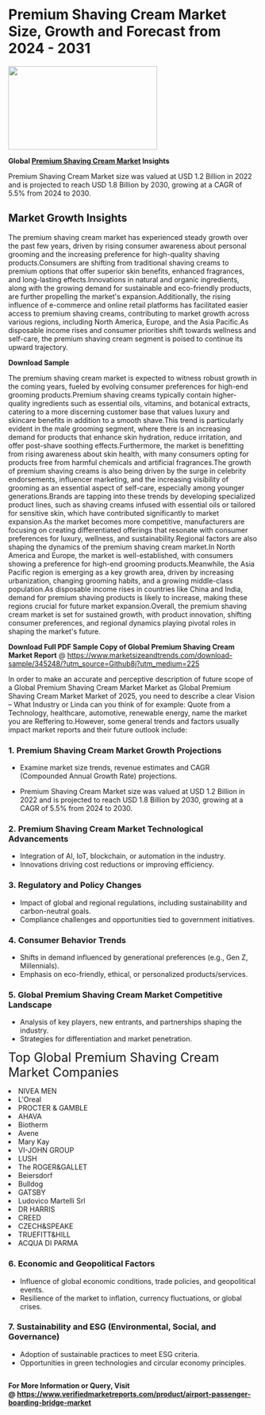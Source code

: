 <H1>Premium Shaving Cream Market Size, Growth and Forecast from 2024 - 2031</H1><img class="aligncenter size-medium wp-image-584254" src="https://thirdeyenews.in/wp-content/uploads/2024/09/Global-Market-Research-300x168.jpeg" alt="" width="300" height="168" /><p><strong>Global&nbsp;<a href="https://www.marketsizeandtrends.com/download-sample/345248/?utm_source=Github8j?utm_medium=225">Premium Shaving Cream Market</a> Insights</strong></p><p>Premium Shaving Cream Market size was valued at USD 1.2 Billion in 2022 and is projected to reach USD 1.8 Billion by 2030, growing at a CAGR of 5.5% from 2024 to 2030.</p><p><h2>Market Growth Insights</h2> <p>The premium shaving cream market has experienced steady growth over the past few years, driven by rising consumer awareness about personal grooming and the increasing preference for high-quality shaving products.Consumers are shifting from traditional shaving creams to premium options that offer superior skin benefits, enhanced fragrances, and long-lasting effects.Innovations in natural and organic ingredients, along with the growing demand for sustainable and eco-friendly products, are further propelling the market's expansion.Additionally, the rising influence of e-commerce and online retail platforms has facilitated easier access to premium shaving creams, contributing to market growth across various regions, including North America, Europe, and the Asia Pacific.As disposable income rises and consumer priorities shift towards wellness and self-care, the premium shaving cream segment is poised to continue its upward trajectory.</p> <p><strong>Download Sample</strong></p> <p>The premium shaving cream market is expected to witness robust growth in the coming years, fueled by evolving consumer preferences for high-end grooming products.Premium shaving creams typically contain higher-quality ingredients such as essential oils, vitamins, and botanical extracts, catering to a more discerning customer base that values luxury and skincare benefits in addition to a smooth shave.This trend is particularly evident in the male grooming segment, where there is an increasing demand for products that enhance skin hydration, reduce irritation, and offer post-shave soothing effects.Furthermore, the market is benefitting from rising awareness about skin health, with many consumers opting for products free from harmful chemicals and artificial fragrances.The growth of premium shaving creams is also being driven by the surge in celebrity endorsements, influencer marketing, and the increasing visibility of grooming as an essential aspect of self-care, especially among younger generations.Brands are tapping into these trends by developing specialized product lines, such as shaving creams infused with essential oils or tailored for sensitive skin, which have contributed significantly to market expansion.As the market becomes more competitive, manufacturers are focusing on creating differentiated offerings that resonate with consumer preferences for luxury, wellness, and sustainability.Regional factors are also shaping the dynamics of the premium shaving cream market.In North America and Europe, the market is well-established, with consumers showing a preference for high-end grooming products.Meanwhile, the Asia Pacific region is emerging as a key growth area, driven by increasing urbanization, changing grooming habits, and a growing middle-class population.As disposable income rises in countries like China and India, demand for premium shaving products is likely to increase, making these regions crucial for future market expansion.Overall, the premium shaving cream market is set for sustained growth, with product innovation, shifting consumer preferences, and regional dynamics playing pivotal roles in shaping the market's future.</p> <p><span class=""><strong>Download Full PDF Sample Copy of Global Premium Shaving Cream Market Report</strong> @ <a href="https://www.marketsizeandtrends.com/download-sample/345248/?utm_source=Github8j?utm_medium=225" target="_blank">https://www.marketsizeandtrends.com/download-sample/345248/?utm_source=Github8j?utm_medium=225</a></span></p><p>In order to make an accurate and perceptive description of future scope of a Global&nbsp;Premium Shaving Cream Market Market as Global&nbsp;Premium Shaving Cream Market Market of 2025, you need to describe a clear Vision &ndash; What Industry or Linda can you think of for example: Quote from a Technology, healthcare, automotive, renewable energy, name the market you are Reffering to.However, some general trends and factors usually impact market reports and their future outlook include:</p><h3>1.&nbsp;<strong>Premium Shaving Cream Market Growth Projections</strong></h3><ul><li>Examine market size trends, revenue estimates and CAGR (Compounded Annual Growth Rate) projections.</li><li><p>Premium Shaving Cream Market size was valued at USD 1.2 Billion in 2022 and is projected to reach USD 1.8 Billion by 2030, growing at a CAGR of 5.5% from 2024 to 2030.</p></li></ul><h3>2.&nbsp;<strong>Premium Shaving Cream Market Technological Advancements</strong></h3><ul><li>Integration of AI, IoT, blockchain, or automation in the industry.</li><li>Innovations driving cost reductions or improving efficiency.</li></ul><h3>3.&nbsp;<strong>Regulatory and Policy Changes</strong></h3><ul><li>Impact of global and regional regulations, including sustainability and carbon-neutral goals.</li><li>Compliance challenges and opportunities tied to government initiatives.</li></ul><h3>4.&nbsp;<strong>Consumer Behavior Trends</strong></h3><ul><li>Shifts in demand influenced by generational preferences (e.g., Gen Z, Millennials).</li><li>Emphasis on eco-friendly, ethical, or personalized products/services.</li></ul><h3>5.&nbsp;<strong>Global Premium Shaving Cream Market Competitive Landscape</strong></h3><ul><li>Analysis of key players, new entrants, and partnerships shaping the industry.</li><li>Strategies for differentiation and market penetration.</li></ul><p data-pm-slice="1 1 []"><span style="color: inherit; font-family: inherit; font-size: 25px;">Top Global Premium Shaving Cream Market Companies</span></p><div class="" data-test-id=""><p><li>NIVEA MEN</li><li> L'Oreal</li><li> PROCTER & GAMBLE</li><li> AHAVA</li><li> Biotherm</li><li> Avene</li><li> Mary Kay</li><li> VI-JOHN GROUP</li><li> LUSH</li><li> The ROGER&GALLET</li><li> Beiersdorf</li><li> Bulldog</li><li> GATSBY</li><li> Ludovico Martelli Srl</li><li> DR HARRIS</li><li> CREED</li><li> CZECH&SPEAKE</li><li> TRUEFITT&HILL</li><li> ACQUA DI PARMA</li></p></div><h3>6.&nbsp;<strong>Economic and Geopolitical Factors</strong></h3><ul><li>Influence of global economic conditions, trade policies, and geopolitical events.</li><li>Resilience of the market to inflation, currency fluctuations, or global crises.</li></ul><h3>7.&nbsp;<strong>Sustainability and ESG (Environmental, Social, and Governance)</strong></h3><ul><li>Adoption of sustainable practices to meet ESG criteria.</li><li>Opportunities in green technologies and circular economy principles.</li></ul><h2><strong style="font-size: 14px;">For More Information or Query, Visit @&nbsp;</strong><a style="background-color: #ffffff; font-size: 14px;" href="https://www.marketsizeandtrends.com/report/premium-shaving-cream-market/" target="_blank">https://www.verifiedmarketreports.com/product/airport-passenger-boarding-bridge-market</a></h2>